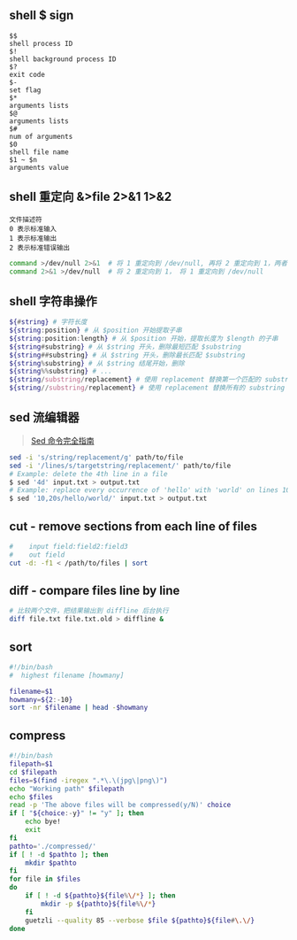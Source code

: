 ## shell $ sign
```
$$
shell process ID
$!
shell background process ID
$?
exit code
$-
set flag
$*
arguments lists
$@
arguments lists
$#
num of arguments
$0
shell file name
$1 ~ $n
arguments value
```

## shell 重定向 &>file 2>&1 1>&2
```
文件描述符 
0 表示标准输入 
1 表示标准输出
2 表示标准错误输出
```
```sh
command >/dev/null 2>&1  # 将 1 重定向到 /dev/null, 再将 2 重定向到 1，两者都输出到 /dev/null
command 2>&1 >/dev/null  # 将 2 重定向到 1， 将 1 重定向到 /dev/null
```

## shell 字符串操作
```sh
${#string} # 字符长度
${string:position} # 从 $position 开始提取子串
${string:position:length} # 从 $position 开始，提取长度为 $length 的子串
${string#substring} # 从 $string 开头，删除最短匹配 $substring
${string##substring} # 从 $string 开头，删除最长匹配 $substring
${string%substring} # 从 $string 结尾开始，删除
${string%%substring} # ...
${string/substring/replacement} # 使用 replacement 替换第一个匹配的 substring
${string//substring/replacement} # 使用 replacement 替换所有的 substring
```
## sed 流编辑器
> [Sed 命令完全指南](https://linux.cn/article-10232-1.html)

```sh
sed -i 's/string/replacement/g' path/to/file
sed -i '/lines/s/targetstring/replacement/' path/to/file
# Example: delete the 4th line in a file
$ sed '4d' input.txt > output.txt
# Example: replace every occurrence of 'hello' with 'world' on lines 10-20
$ sed '10,20s/hello/world/' input.txt > output.txt
```

## cut - remove sections from each line of files
```sh
#    input field:field2:field3
#    out field
cut -d: -f1 < /path/to/files | sort
```

## diff - compare files line by line
```sh
# 比较两个文件，把结果输出到 diffline 后台执行
diff file.txt file.txt.old > diffline &
```

## sort
```bash
#!/bin/bash
#  highest filename [howmany]

filename=$1
howmany=${2:-10}
sort -nr $filename | head -$howmany
```

## compress
```bash
#!/bin/bash
filepath=$1
cd $filepath
files=$(find -iregex ".*\.\(jpg\|png\)")
echo "Working path" $filepath
echo $files
read -p 'The above files will be compressed(y/N)' choice
if [ "${choice:-y}" != "y" ]; then
    echo bye!
    exit
fi
pathto='./compressed/'
if [ ! -d $pathto ]; then
    mkdir $pathto
fi
for file in $files
do
    if [ ! -d ${pathto}${file%\/*} ]; then
        mkdir -p ${pathto}${file%\/*}
    fi
    guetzli --quality 85 --verbose $file ${pathto}${file#\.\/}
done
```
